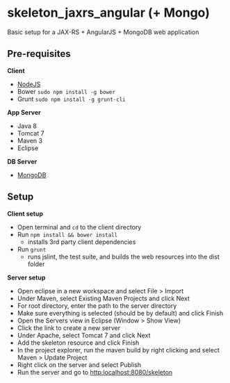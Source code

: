 # skeleton_jaxrs_angular (+ Mongo)
Basic setup for a JAX-RS + AngularJS + MongoDB web application

## Pre-requisites

**Client**
* [NodeJS](http://nodejs.org/)
* Bower `sudo npm install -g bower`
* Grunt `sudo npm install -g grunt-cli`

**App Server**
* Java 8
* Tomcat 7
* Maven 3
* Eclipse

**DB Server**
* [MongoDB](http://docs.mongodb.org/manual/installation/)

## Setup

**Client setup**
* Open terminal and `cd` to the client directory
* Run `npm install && bower install`
  * installs 3rd party client dependencies
* Run `grunt`
  * runs jslint, the test suite, and builds the web resources into the dist folder

**Server setup**
* Open eclipse in a new workspace and select File > Import
* Under Maven, select Existing Maven Projects and click Next
* For root directory, enter the path to the server directory
* Make sure everything is selected (should be by default) and click Finish
* Open the Servers view in Eclipse (Window > Show View)
* Click the link to create a new server
* Under Apache, select Tomcat 7 and click Next
* Add the skeleton resource and click Finish
* In the project explorer, run the maven build by right clicking and select Maven > Update Project
* Right click on the server and select Publish
* Run the server and go to [http:localhost:8080/skeleton](http:localhost:8080/skeleton)
